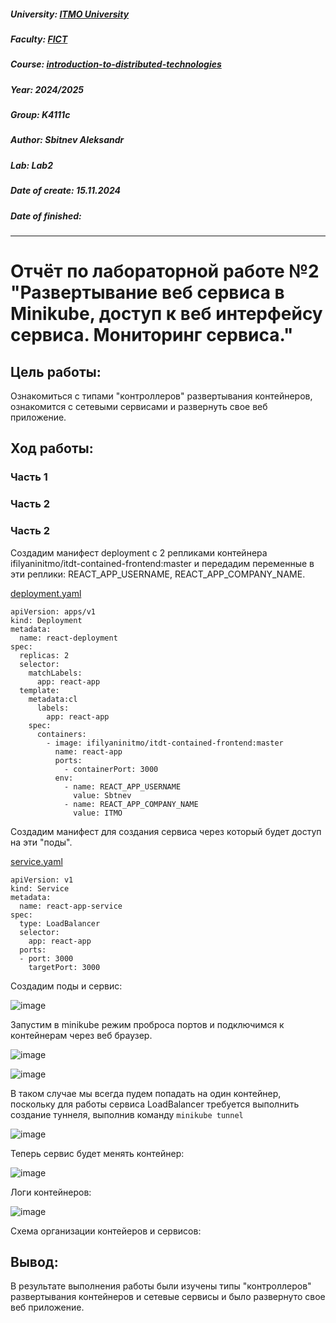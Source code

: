 ##### University: [ITMO University](https://itmo.ru/ru/)
##### Faculty: [FICT](https://fict.itmo.ru)
##### Course: [introduction-to-distributed-technologies](https://itmo-ict-faculty.github.io/introduction-to-distributed-technologies)
##### Year: 2024/2025
##### Group: K4111с
##### Author: Sbitnev Aleksandr
##### Lab: Lab2
##### Date of create: 15.11.2024
##### Date of finished: 

***

# Отчёт по лабораторной работе №2 "Развертывание веб сервиса в Minikube, доступ к веб интерфейсу сервиса. Мониторинг сервиса."


## **Цель работы:** 
Ознакомиться с типами "контроллеров" развертывания контейнеров, ознакомится с сетевыми сервисами и развернуть свое веб приложение.


## **Ход работы:**
### Часть 1


### Часть 2


### Часть 2

Cоздадим манифест deployment с 2 репликами контейнера ifilyaninitmo/itdt-contained-frontend:master и передадим переменные в эти реплики: REACT_APP_USERNAME, REACT_APP_COMPANY_NAME.

[deployment.yaml](deployment.yaml)
```
apiVersion: apps/v1
kind: Deployment
metadata:
  name: react-deployment
spec:
  replicas: 2
  selector:
    matchLabels:
      app: react-app
  template:
    metadata:cl
      labels:
        app: react-app
    spec:
      containers:
        - image: ifilyaninitmo/itdt-contained-frontend:master
          name: react-app
          ports:
            - containerPort: 3000
          env:
            - name: REACT_APP_USERNAME
              value: Sbtnev
            - name: REACT_APP_COMPANY_NAME
              value: ITMO
```

Создадим манифест для создания сервиса через который будет доступ на эти "поды".

[service.yaml](service.yaml)
```
apiVersion: v1
kind: Service
metadata:
  name: react-app-service
spec:
  type: LoadBalancer
  selector:
    app: react-app
  ports:
  - port: 3000
    targetPort: 3000
```

Создадим поды и сервис:

![image](https://github.com/user-attachments/assets/a1f6f050-de35-4fb3-a073-c6c4cbd156a6)

Запустим в minikube режим проброса портов и подключимся к контейнерам через веб браузер.

![image](https://github.com/user-attachments/assets/b6461162-a4a5-4936-8d0f-1e806d8b162a)

![image](https://github.com/user-attachments/assets/610d02dc-e110-4a8b-89e9-3fcde504866e)


В таком случае мы всегда пудем попадать на один контейнер, поскольку для работы сервиса LoadBalancer требуется выполнить создание туннеля, выполнив команду `minikube tunnel`

![image](https://github.com/user-attachments/assets/636b9193-b154-40bc-8999-2b157672da38)

Теперь сервис будет менять контейнер:

![image](https://github.com/user-attachments/assets/68dbb40f-3b65-47d0-917c-e33a2230b5cb)

Логи контейнеров:

![image](https://github.com/user-attachments/assets/409359dc-2e02-4e02-a596-6a8040c1d3e2)

Схема организации контейеров и сервисов:


## **Вывод:** 
В результате выполнения работы были изучены типы "контроллеров" развертывания контейнеров и сетевые сервисы и было развернуто свое веб приложение.
